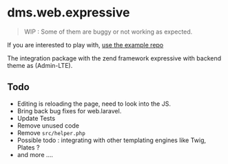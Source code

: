 # dms.web.expressive

> WIP : Some of them are buggy or not working as expected.

If you are interested to play with, [use the example repo](https://github.com/harikt/example.web.expressive#usage)

The integration package with the zend framework expressive with backend theme as (Admin-LTE).

## Todo

* Editing is reloading the page, need to look into the JS.
* Bring back bug fixes for web.laravel.
* Update Tests
* Remove unused code
* Remove `src/helper.php`
* Possible todo : integrating with other templating engines like Twig, Plates ?
* and more ....
